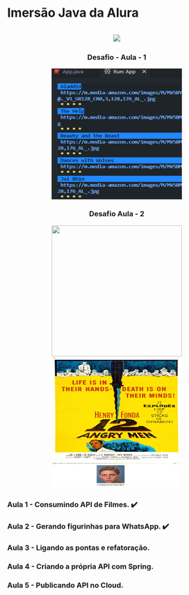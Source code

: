 
<h1 style="display: inline-block;" align="center">Imersão Java da Alura</h1>

<p align="center">
<img src="http://img.shields.io/static/v1?label=STATUS&message=EM%20DESENVOLVIMENTO&color=GREEN&style=for-the-badge">
</p>

<h3 align="center">Desafio - Aula - 1</h3>
<p align="center">
<img align="center" width="300" height="300" src="https://github.com/LucasCosta0011/Imersao-Java-Stickers-Alura/blob/main/desafio-terminal.png">
</p>

<h3 align="center">Desafio Aula - 2</h3>
<p align="center">
<img align="center" width="300" height="300" margin="10" src="https://github.com/LucasCosta0011/Imersao-Java-Stickers-Alura/blob/main/The%20Dark%20Knight.png">
<img align="center" width="300" height="300" margin="10" src="https://github.com/LucasCosta0011/Imersao-Java-Stickers-Alura/blob/main/12%20Angry%20Men.png">
</p>

##
### Aula 1 - Consumindo API de Filmes. ✔️
### Aula 2 - Gerando figurinhas para WhatsApp. ✔️
### Aula 3 - Ligando as pontas e refatoração.
### Aula 4 - Criando a própria API com Spring.
### Aula 5 - Publicando API no Cloud.
##
